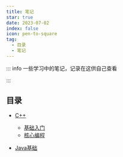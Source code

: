 ```yaml
---
title: 笔记
star: true
date: 2023-07-02
index: false
icon: pen-to-square
tag:
  - 目录
  - 笔记
---
```

::: info 一些学习中的笔记，记录在这供自己查看

:::

<!-- more -->
## 目录
- [C++](cpp/README.md)
    - [基础入门](cpp/basic.md)
    - [核心编程](cpp/core.md)

- [Java基础](java.md)
